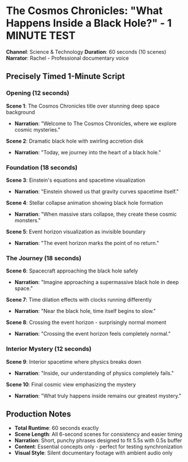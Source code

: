 # The Cosmos Chronicles: "What Happens Inside a Black Hole?" - 1 MINUTE TEST
**Channel**: Science & Technology
**Duration**: 60 seconds (10 scenes)
**Narrator**: Rachel - Professional documentary voice

## Precisely Timed 1-Minute Script

### Opening (12 seconds)
**Scene 1**: The Cosmos Chronicles title over stunning deep space background
- **Narration**: "Welcome to The Cosmos Chronicles, where we explore cosmic mysteries."

**Scene 2**: Dramatic black hole with swirling accretion disk
- **Narration**: "Today, we journey into the heart of a black hole."

### Foundation (18 seconds)
**Scene 3**: Einstein's equations and spacetime visualization
- **Narration**: "Einstein showed us that gravity curves spacetime itself."

**Scene 4**: Stellar collapse animation showing black hole formation
- **Narration**: "When massive stars collapse, they create these cosmic monsters."

**Scene 5**: Event horizon visualization as invisible boundary
- **Narration**: "The event horizon marks the point of no return."

### The Journey (18 seconds)
**Scene 6**: Spacecraft approaching the black hole safely
- **Narration**: "Imagine approaching a supermassive black hole in deep space."

**Scene 7**: Time dilation effects with clocks running differently
- **Narration**: "Near the black hole, time itself begins to slow."

**Scene 8**: Crossing the event horizon - surprisingly normal moment
- **Narration**: "Crossing the event horizon feels completely normal."

### Interior Mystery (12 seconds)
**Scene 9**: Interior spacetime where physics breaks down
- **Narration**: "Inside, our understanding of physics completely fails."

**Scene 10**: Final cosmic view emphasizing the mystery
- **Narration**: "What truly happens inside remains our greatest mystery."

## Production Notes
- **Total Runtime**: 60 seconds exactly
- **Scene Length**: All 6-second scenes for consistency and easier timing
- **Narration**: Short, punchy phrases designed to fit 5.5s with 0.5s buffer
- **Content**: Essential concepts only - perfect for testing synchronization
- **Visual Style**: Silent documentary footage with ambient audio only